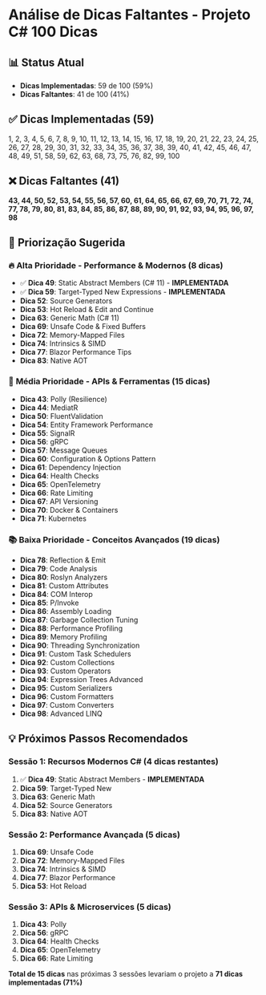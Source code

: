 # Análise de Dicas Faltantes - Projeto C# 100 Dicas

## 📊 Status Atual
- **Dicas Implementadas**: 59 de 100 (59%)
- **Dicas Faltantes**: 41 de 100 (41%)

## ✅ Dicas Implementadas (59)
1, 2, 3, 4, 5, 6, 7, 8, 9, 10, 11, 12, 13, 14, 15, 16, 17, 18, 19, 20, 21, 22, 23, 24, 25, 26, 27, 28, 29, 30, 31, 32, 33, 34, 35, 36, 37, 38, 39, 40, 41, 42, 45, 46, 47, 48, 49, 51, 58, 59, 62, 63, 68, 73, 75, 76, 82, 99, 100

## ❌ Dicas Faltantes (41)
**43, 44, 50, 52, 53, 54, 55, 56, 57, 60, 61, 64, 65, 66, 67, 69, 70, 71, 72, 74, 77, 78, 79, 80, 81, 83, 84, 85, 86, 87, 88, 89, 90, 91, 92, 93, 94, 95, 96, 97, 98**

## 🎯 Priorização Sugerida

### 🔥 **Alta Prioridade - Performance & Modernos (8 dicas)**
- ✅ **Dica 49**: Static Abstract Members (C# 11) - **IMPLEMENTADA**
- ✅ **Dica 59**: Target-Typed New Expressions - **IMPLEMENTADA**
- **Dica 52**: Source Generators
- **Dica 53**: Hot Reload & Edit and Continue
- **Dica 63**: Generic Math (C# 11)
- **Dica 69**: Unsafe Code & Fixed Buffers
- **Dica 72**: Memory-Mapped Files
- **Dica 74**: Intrinsics & SIMD
- **Dica 77**: Blazor Performance Tips
- **Dica 83**: Native AOT

### 🚀 **Média Prioridade - APIs & Ferramentas (15 dicas)**
- **Dica 43**: Polly (Resilience)
- **Dica 44**: MediatR
- **Dica 50**: FluentValidation
- **Dica 54**: Entity Framework Performance
- **Dica 55**: SignalR
- **Dica 56**: gRPC
- **Dica 57**: Message Queues
- **Dica 60**: Configuration & Options Pattern
- **Dica 61**: Dependency Injection
- **Dica 64**: Health Checks
- **Dica 65**: OpenTelemetry
- **Dica 66**: Rate Limiting
- **Dica 67**: API Versioning
- **Dica 70**: Docker & Containers
- **Dica 71**: Kubernetes

### 📚 **Baixa Prioridade - Conceitos Avançados (19 dicas)**
- **Dica 78**: Reflection & Emit
- **Dica 79**: Code Analysis
- **Dica 80**: Roslyn Analyzers
- **Dica 81**: Custom Attributes
- **Dica 84**: COM Interop
- **Dica 85**: P/Invoke
- **Dica 86**: Assembly Loading
- **Dica 87**: Garbage Collection Tuning
- **Dica 88**: Performance Profiling
- **Dica 89**: Memory Profiling
- **Dica 90**: Threading Synchronization
- **Dica 91**: Custom Task Schedulers
- **Dica 92**: Custom Collections
- **Dica 93**: Custom Operators
- **Dica 94**: Expression Trees Advanced
- **Dica 95**: Custom Serializers
- **Dica 96**: Custom Formatters
- **Dica 97**: Custom Converters
- **Dica 98**: Advanced LINQ

## 💡 Próximos Passos Recomendados

### Sessão 1: Recursos Modernos C# (4 dicas restantes)
1. ✅ **Dica 49**: Static Abstract Members - **IMPLEMENTADA**
2. **Dica 59**: Target-Typed New 
3. **Dica 63**: Generic Math
4. **Dica 52**: Source Generators
5. **Dica 83**: Native AOT

### Sessão 2: Performance Avançada (5 dicas)  
1. **Dica 69**: Unsafe Code
2. **Dica 72**: Memory-Mapped Files
3. **Dica 74**: Intrinsics & SIMD
4. **Dica 77**: Blazor Performance
5. **Dica 53**: Hot Reload

### Sessão 3: APIs & Microservices (5 dicas)
1. **Dica 43**: Polly
2. **Dica 56**: gRPC
3. **Dica 64**: Health Checks
4. **Dica 65**: OpenTelemetry
5. **Dica 66**: Rate Limiting

**Total de 15 dicas** nas próximas 3 sessões levariam o projeto a **71 dicas implementadas (71%)**
